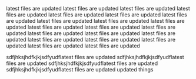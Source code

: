 latest files are updated
latest files are updated
latest files are updated
latest files are updated
latest files are updated
latest files are updated
latest files are updated
latest files are updated
latest files are updated
latest files are updated
latest files are updated
latest files are updated
latest files are updated
latest files are updated
latest files are updated
latest files are updated
latest files are updated
latest files are updated
latest files are updated
latest files are updated
latest files are updated

sdfjhksjhdfkjkjsdfyudflatest files are updated
sdfjhksjhdfkjkjsdfyudflatest files are updated
sdfjhksjhdfkjkjsdfyudflatest files are updated
sdfjhksjhdfkjkjsdfyudflatest files are updated
updated things

